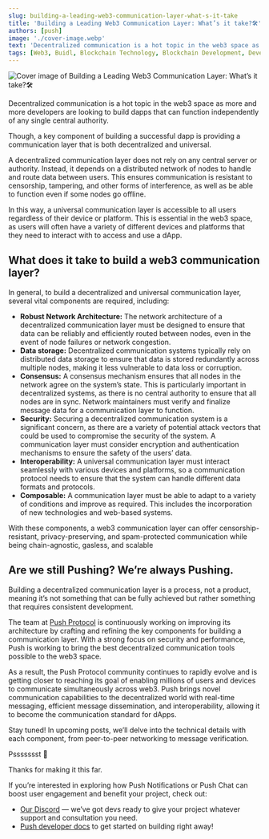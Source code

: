 ```yaml
---
slug: building-a-leading-web3-communication-layer-what-s-it-take
title: 'Building a Leading Web3 Communication Layer: What’s it take?🛠️'
authors: [push]
image: './cover-image.webp'
text: 'Decentralized communication is a hot topic in the web3 space as more and more developers are looking to build dapps that can function independently of any single central authority.'
tags: [Web3, Buidl, Blockchain Technology, Blockchain Development, Developer]
---
```


![Cover image of Building a Leading Web3 Communication Layer: What’s it take?🛠️](./cover-image.webp)

<!--truncate-->

Decentralized communication is a hot topic in the web3 space as more and more developers are looking to build dapps that can function independently of any single central authority.

Though, a key component of building a successful dapp is providing a communication layer that is both decentralized and universal.

A decentralized communication layer does not rely on any central server or authority. Instead, it depends on a distributed network of nodes to handle and route data between users. This ensures communication is resistant to censorship, tampering, and other forms of interference, as well as be able to function even if some nodes go offline.

In this way, a universal communication layer is accessible to all users regardless of their device or platform. This is essential in the web3 space, as users will often have a variety of different devices and platforms that they need to interact with to access and use a dApp.

## What does it take to build a web3 communication layer?

In general, to build a decentralized and universal communication layer, several vital components are required, including:

- <b>Robust Network Architecture:</b> The network architecture of a decentralized communication layer must be designed to ensure that data can be reliably and efficiently routed between nodes, even in the event of node failures or network congestion.
- <b>Data storage:</b> Decentralized communication systems typically rely on distributed data storage to ensure that data is stored redundantly across multiple nodes, making it less vulnerable to data loss or corruption.
- <b>Consensus:</b> A consensus mechanism ensures that all nodes in the network agree on the system’s state. This is particularly important in decentralized systems, as there is no central authority to ensure that all nodes are in sync. Network maintainers must verify and finalize message data for a communication layer to function.
- <b>Security:</b> Securing a decentralized communication system is a significant concern, as there are a variety of potential attack vectors that could be used to compromise the security of the system. A communication layer must consider encryption and authentication mechanisms to ensure the safety of the users’ data.
- <b>Interoperability:</b> A universal communication layer must interact seamlessly with various devices and platforms, so a communication protocol needs to ensure that the system can handle different data formats and protocols.
- <b>Composable:</b> A communication layer must be able to adapt to a variety of conditions and improve as required. This includes the incorporation of new technologies and web-based systems.

With these components, a web3 communication layer can offer censorship-resistant, privacy-preserving, and spam-protected communication while being chain-agnostic, gasless, and scalable

## Are we still Pushing? We’re always Pushing.

Building a decentralized communication layer is a process, not a product, meaning it’s not something that can be fully achieved but rather something that requires consistent development.

The team at [Push Protocol](https://push.org/) is continuously working on improving its architecture by crafting and refining the key components for building a communication layer. With a strong focus on security and performance, Push is working to bring the best decentralized communication tools possible to the web3 space.

As a result, the Push Protocol community continues to rapidly evolve and is getting closer to reaching its goal of enabling millions of users and devices to communicate simultaneously across web3. Push brings novel communication capabilities to the decentralized world with real-time messaging, efficient message dissemination, and interoperability, allowing it to become the communication standard for dApps.

Stay tuned! In upcoming posts, we’ll delve into the technical details with each component, from peer-to-peer networking to message verification.

Pssssssst 🤫

Thanks for making it this far.

If you’re interested in exploring how Push Notifications or Push Chat can boost user engagement and benefit your project, check out:

- [Our Discord](https://discord.com/invite/pushchain) — we’ve got devs ready to give your project whatever support and consultation you need.
- [Push developer docs](https://comms.push.org/docs/) to get started on building right away!
